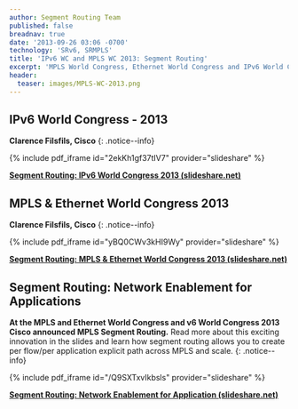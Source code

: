 ```yaml
---
author: Segment Routing Team
published: false
breadnav: true
date: '2013-09-26 03:06 -0700'
technology: 'SRv6, SRMPLS'
title: 'IPv6 WC and MPLS WC 2013: Segment Routing'
excerpt: 'MPLS World Congress, Ethernet World Congress and IPv6 World Congress 2013'
header:
  teaser: images/MPLS-WC-2013.png
---
```



## IPv6 World Congress - 2013

**Clarence Filsfils, Cisco**
{: .notice--info}

{% include pdf_iframe id="2ekKh1gf37tIV7" provider="slideshare" %}
<div style="margin-bottom:5px"> <strong> <a href="//www.slideshare.net/getyourbuildon/segment-routing-ipv6-world-congress-2013" title="Segment Routing: IPv6 World Congress 2013" target="_blank">Segment Routing: IPv6 World Congress 2013 (slideshare.net)</a> </strong></div>


## MPLS & Ethernet World Congress 2013

**Clarence Filsfils, Cisco**
{: .notice--info}

{% include pdf_iframe id="yBQ0CWv3kHI9Wy" provider="slideshare" %}
<div style="margin-bottom:5px"> <strong> <a href="//www.slideshare.net/getyourbuildon/segment-routingmplswc-march202013" title="Segment Routing: MPLS &amp; Ethernet World Congress 2013" target="_blank">Segment Routing: MPLS &amp; Ethernet World Congress 2013 (slideshare.net)</a> </strong></div>

## Segment Routing: Network Enablement for Applications 

**At the MPLS and Ethernet World Congress and v6 World Congress 2013 Cisco announced MPLS Segment Routing.** Read more about this exciting innovation in the slides and learn how segment routing allows you to create per flow/per application explicit path across MPLS and scale.
{: .notice--info}

{% include pdf_iframe id="/Q9SXTxvIkbsls" provider="slideshare" %}
<div style="margin-bottom:5px"> <strong> <a href="//www.slideshare.net/getyourbuildon/segment-routing-network-enablement-for-application" title="Segment Routing: Network Enablement for Application" target="_blank">Segment Routing: Network Enablement for Application (slideshare.net)</a> </strong></div>
